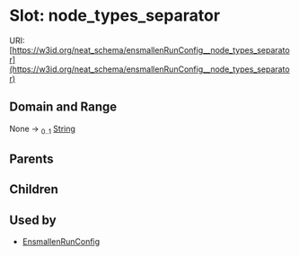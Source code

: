 
# Slot: node_types_separator




URI: [https://w3id.org/neat_schema/ensmallenRunConfig__node_types_separator](https://w3id.org/neat_schema/ensmallenRunConfig__node_types_separator)


## Domain and Range

None &#8594;  <sub>0..1</sub> [String](types/String.md)

## Parents


## Children


## Used by

 * [EnsmallenRunConfig](EnsmallenRunConfig.md)
